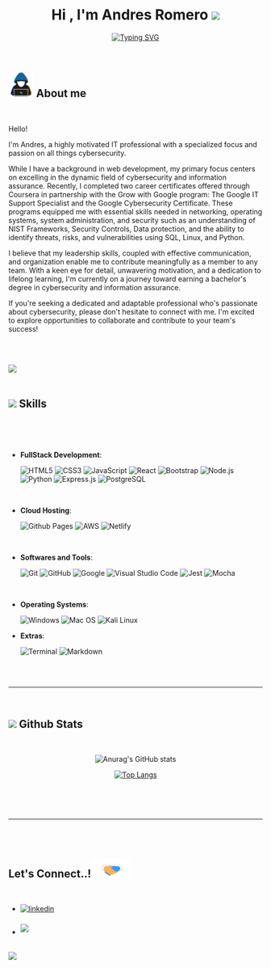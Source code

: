 
<h1 align="center"><b>Hi , I'm Andres Romero </b><img src="https://media.giphy.com/media/hvRJCLFzcasrR4ia7z/giphy.gif" width="35"></h1>

<p align="center">
<a href="https://git.io/typing-svg"><img src="https://readme-typing-svg.herokuapp.com?font=Fira+Code&pause=1000&color=11CBF7&center=true&vCenter=true&width=435&lines=IT+Professional;Cybersecurity Enthusiast;Ethical+Hacker;" alt="Typing SVG" /></a>
</p>


<br>



	
## <picture><img src = "https://github.com/0xAbdulKhalid/0xAbdulKhalid/raw/main/assets/mdImages/about_me.gif" width = 50px></picture> **About me**


<br>

Hello! 

I'm Andres, a highly motivated IT professional with a specialized focus and passion on all things cybersecurity.

While I have a background in web development, my primary focus centers on excelling in the dynamic field of cybersecurity and information assurance. Recently, I completed two career certificates offered through Coursera in partnership with the Grow with Google program: The Google IT Support Specialist and the Google Cybersecurity Certificate. These programs equipped me with essential skills needed in networking, operating systems, system administration, and security such as an understanding of NIST Frameworks, Security Controls, Data protection, and the ability to identify threats, risks, and vulnerabilities using SQL, Linux, and Python.

I believe that my leadership skills, coupled with effective communication, and organization enable me to contribute meaningfully as a member to any team. With a keen eye for detail, unwavering motivation, and a dedication to lifelong learning, I'm currently on a journey toward earning a bachelor's degree in cybersecurity and information assurance.

If you're seeking a dedicated and adaptable professional who's passionate about cybersecurity, please don't hesitate to connect with me. I'm excited to explore opportunities to collaborate and contribute to your team's success!


<br><br>

<img src="https://user-images.githubusercontent.com/73097560/115834477-dbab4500-a447-11eb-908a-139a6edaec5c.gif"><br><br>

## <img src="https://media2.giphy.com/media/QssGEmpkyEOhBCb7e1/giphy.gif?cid=ecf05e47a0n3gi1bfqntqmob8g9aid1oyj2wr3ds3mg700bl&rid=giphy.gif" width ="25"><b> Skills</b>
<br>

<p align="center">

<br>   
    
- **FullStack Development**:

   ![HTML5](https://img.shields.io/badge/HTML5%20-%23E34F26.svg?style=for-the-badge&logo=html5&logoColor=white)
   ![CSS3](https://img.shields.io/badge/CSS%20-%231572B6.svg?style=for-the-badge&logo=css3&logoColor=white)
   ![JavaScript](https://img.shields.io/badge/JavaScript%20-%23F7DF1E.svg?style=for-the-badge&logo=javascript&logoColor=black)
   ![React](https://shields.io/badge/react-black?logo=react&style=for-the-badge)
   ![Bootstrap](https://img.shields.io/badge/Bootstrap-563D7C?style=for-the-badge&logo=bootstrap&logoColor=white)
   ![Node.js](https://img.shields.io/badge/Node.js-43853D?style=for-the-badge&logo=node.js&logoColor=white)
   ![Python](https://img.shields.io/badge/Python-14354C?style=for-the-badge&logo=python&logoColor=white)
   ![Express.js](https://img.shields.io/badge/Express.js-404D59?style=for-the-badge)
   ![PostgreSQL](https://img.shields.io/badge/PostgreSQL-316192?style=for-the-badge&logo=postgresql&logoColor=white)
<br>

- **Cloud Hosting**:

    ![Github Pages](https://img.shields.io/badge/GitHub%20Pages-%23327FC7.svg?style=for-the-badge&logo=github&logoColor=white)
    ![AWS](https://img.shields.io/badge/Amazon_AWS-FF9900?style=for-the-badge&logo=amazonaws&logoColor=white)
    ![Netlify](https://img.shields.io/badge/Netlify-00C7B7?style=for-the-badge&logo=netlify&logoColor=white)
    
<br>

- **Softwares and Tools**:

    ![Git](https://img.shields.io/badge/git-%23F05033.svg?style=for-the-badge&logo=git&logoColor=white)
    ![GitHub](https://img.shields.io/badge/github-%23121011.svg?style=for-the-badge&logo=github&logoColor=white)
    ![Google](https://img.shields.io/badge/google-%234285F4.svg?style=for-the-badge&logo=google&logoColor=white)
    ![Visual Studio Code](https://img.shields.io/badge/Visual%20Studio%20Code-0078d7.svg?style=for-the-badge&logo=visual-studio-code&logoColor=white)
    ![Jest](https://img.shields.io/badge/Jest-323330?style=for-the-badge&logo=Jest&logoColor=white)
    ![Mocha](https://img.shields.io/badge/mocha.js-323330?style=for-the-badge&logo=mocha&logoColor=Brown)

<br>

- **Operating Systems**:
	
	![Windows](https://img.shields.io/badge/Windows-0078D6?style=for-the-badge&logo=windows&logoColor=white)
	![Mac OS](https://img.shields.io/badge/mac%20os-000000?style=for-the-badge&logo=apple&logoColor=white)
	![Kali Linux](https://img.shields.io/badge/Kali_Linux-557C94?style=for-the-badge&logo=kali-linux&logoColor=white)

- **Extras**:

    ![Terminal](https://img.shields.io/badge/Terminal-%23054020?style=for-the-badge&logo=gnu-bash&logoColor=white)
    ![Markdown](https://img.shields.io/badge/markdown-%23000000.svg?style=for-the-badge&logo=markdown&logoColor=white)   


</p>

<br>
<br>

-----

<br>


## <img src="https://media.giphy.com/media/iY8CRBdQXODJSCERIr/giphy.gif" width="35"><b> Github Stats </b>
<br>

<div align="center">


![Anurag's GitHub stats](https://github-readme-stats.vercel.app/api?username=aromero18020&show_icons=true&theme=dark)

[![Top Langs](https://github-readme-stats.vercel.app/api/top-langs/?username=aromero18020&layout=compact)](https://github.com/anuraghazra/github-readme-stats)

</div>

<br>
<br>
<br>

-----

<br>
<br>

## <b> Let's Connect..!</b><img src="https://github.com/0xAbdulKhalid/0xAbdulKhalid/raw/main/assets/mdImages/handshake.gif" width ="80">
<br>
<div align='left'>

<ul>

<li>
<a href="https://linkedin.com/in/andrestromero" target="_blank">
<img src="https://img.shields.io/badge/linkedin-%2300acee.svg?color=405DE6&style=for-the-badge&logo=linkedin&logoColor=white" alt=linkedin style="margin-bottom: 5px;"/>
</a>
</li>


<br>

<li>
<a href="mailto:romeroandre801@gmail.com" target="_blank">
<img src="https://img.shields.io/badge/gmail-%23EA4335.svg?style=for-the-badge&logo=gmail&logoColor=white" t=mail style="margin-bottom: 5px;" />
</a>
</li>
	
</ul>
</div>

<br>
<img src="https://user-images.githubusercontent.com/73097560/115834477-dbab4500-a447-11eb-908a-139a6edaec5c.gif">
<br>

<!---
aromero18020/aromero18020 is a ✨ special ✨ repository because its `README.md` (this file) appears on your GitHub profile.
You can click the Preview link to take a look at your changes.
--->
